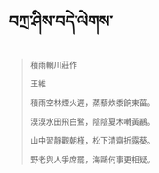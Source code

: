 # བཀྲ་ཤིས་བདེ་ལེགས་
> 積雨輞川莊作
> 
> 王維
> 
> 積雨空林煙火遲，蒸藜炊黍餉東菑。
> 
> 漠漠水田飛白鷺，陰陰夏木囀黃鸝。
> 
> 山中習靜觀朝槿，松下清齋折露葵。
> 
> 野老與人爭席罷，海鷗何事更相疑。
>
